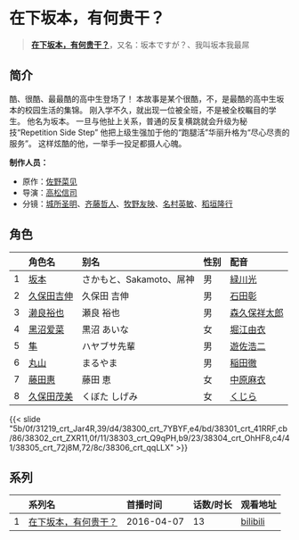 # 在下坂本，有何贵干？


> <u>**[在下坂本，有何贵干？](http://bgm.tv/subject/165829)**</u>，又名：坂本ですが？、我叫坂本我最屌

## 简介


酷、很酷、最最酷的高中生登场了！
本故事是某个很酷，不，是最酷的高中生坂本的校园生活的集锦。
刚入学不久，就出现一位被全班，不是被全校瞩目的学生。
他名为坂本。
一旦与他扯上关系，普通的反复横跳就会升级为秘技“Repetition Side Step”
他把上级生强加于他的“跑腿活”华丽升格为“尽心尽责的服务”。
这样炫酷的他，一举手一投足都摄人心魄。

**制作人员：**
- 原作：[佐野菜见](http://bgm.tv/person/9739)
- 导演：[高松信司](http://bgm.tv/person/1280)
- 分镜：[城所圣明](http://bgm.tv/person/15283)、[齐藤哲人](http://bgm.tv/person/2737)、[牧野友映](http://bgm.tv/person/26567)、[名村英敏](http://bgm.tv/person/21329)、[稻垣隆行](http://bgm.tv/person/1983)

## 角色

|     |   角色名   |   别名  | 性别 |  配音  |
|:--- |:------  |:----      |:---  |:--   |
| 1 | [坂本](http://bgm.tv/character/31219) | さかもと、Sakamoto、屌神 | 男 | [緑川光](http://bgm.tv/person/3967) |
| 2 | [久保田吉伸](http://bgm.tv/character/38300) | 久保田 吉伸 | 男 | [石田彰](http://bgm.tv/person/3927) |
| 3 | [濑良裕也](http://bgm.tv/character/38301) | 瀬良 裕也 | 男 | [森久保祥太郎](http://bgm.tv/person/4166) |
| 4 | [黑沼爱菜](http://bgm.tv/character/38302) | 黒沼 あいな | 女 | [堀江由衣](http://bgm.tv/person/3970) |
| 5 | [隼](http://bgm.tv/character/38303) | ハヤブサ先輩 | 男 | [遊佐浩二](http://bgm.tv/person/4614) |
| 6 | [丸山](http://bgm.tv/character/38304) | まるやま | 男 | [稲田徹](http://bgm.tv/person/4373) |
| 7 | [藤田惠](http://bgm.tv/character/38305) | 藤田 恵 | 女 | [中原麻衣](http://bgm.tv/person/4145) |
| 8 | [久保田茂美](http://bgm.tv/character/38306) | くぼた しげみ | 女 | [くじら](http://bgm.tv/person/5009) |

{{< slide "5b/0f/31219_crt_Jar4R,39/d4/38300_crt_7YBYF,e4/bd/38301_crt_41RRF,cb/86/38302_crt_ZXR11,0f/11/38303_crt_Q9qPH,b9/23/38304_crt_OhHF8,c4/41/38305_crt_72j8M,72/8c/38306_crt_qqLLX" >}}

## 系列

|     |   系列名   |   首播时间  | 话数/时长  | 观看地址 |
|:---  |:------    |:----      |:---       |:---  |
| 1 |[在下坂本，有何贵干？](https://bgm.tv/subject/165829)| 2016-04-07 | 13 | [bilibili](https://www.bilibili.com/bangumi/play/ep85829)  |



